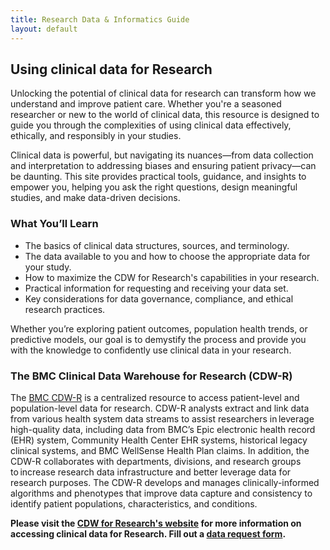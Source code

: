```yaml
---
title: Research Data & Informatics Guide
layout: default
---
```

## Using clinical data for Research
Unlocking the potential of clinical data for research can transform how we understand and improve patient care. Whether you're a seasoned researcher or new to the world of clinical data, this resource is designed to guide you through the complexities of using clinical data effectively, ethically, and responsibly in your studies.

Clinical data is powerful, but navigating its nuances—from data collection and interpretation to addressing biases and ensuring patient privacy—can be daunting. This site provides practical tools, guidance, and insights to empower you, helping you ask the right questions, design meaningful studies, and make data-driven decisions.

### What You’ll Learn
- The basics of clinical data structures, sources, and terminology.
- The data available to you and how to choose the appropriate data for your study.
- How to maximize the CDW for Research's capabilities in your research. 
- Practical information for requesting and receiving your data set.
- Key considerations for data governance, compliance, and ethical research practices.

Whether you’re exploring patient outcomes, population health trends, or predictive models, our goal is to demystify the process and provide you with the knowledge to confidently use clinical data in your research. 

### The BMC Clinical Data Warehouse for Research (CDW-R)
The [BMC CDW-R](https://www.bmc.org/research/clinical-data-warehouse-cdw) is a centralized resource to access patient-level and population-level data for research. CDW-R analysts extract and link data from various health system data streams to assist researchers in leverage high-quality data, including data from BMC’s Epic electronic health record (EHR) system, Community Health Center EHR systems, historical legacy clinical systems, and BMC WellSense Health Plan claims. In addition, the CDW-R collaborates with departments, divisions, and research groups to increase research data infrastructure and better leverage data for research purposes. The CDW-R develops and manages clinically-informed algorithms and phenotypes that improve data capture and consistency to identify patient populations, characteristics, and conditions.  

**Please visit the [CDW for Research's website](https://www.bmc.org/research/clinical-data-warehouse-cdw) for more information on accessing clinical data for Research. Fill out a [data request form](https://bmc.tfaforms.net/f/cdw-data-request-form).**
